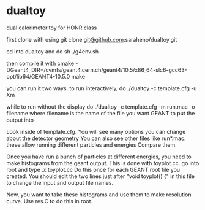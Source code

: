 # dualtoy
dual calorimeter toy for HONR class


first clone with using
   git clone git@github.com:saraheno/dualtoy.git

cd into dualtoy and do
   sh ./g4env.sh

then compile it with
  cmake -DGeant4_DIR=/cvmfs/geant4.cern.ch/geant4/10.5/x86_64-slc6-gcc63-opt/lib64/GEANT4-10.5.0
  make

you can run it two ways.  to run interactively, do 
  ./dualtoy -c template.cfg -u Xm

while to run without the display do 
  ./dualtoy -c template.cfg -m run.mac -o filename
where filename is the name of the file you want GEANT to put the output into

Look inside of template.cfg.  You will see many options you can change about the detector geometry
You can also see other files like run*.mac.  these allow running different particles and energies
Compare them.

Once you have run a bunch of particles at different energies, you need to make histograms
from the geant output.  This is done with toyplot.cc.   go into root and type
   .x toyplot.cc
Do this once for each GEANT root file you created.  You should edit the two lines just after
"void toyplot() {" in this file to change the input and output file names.

Now, you want to take these histograms and use them to make resolution curve.
Use res.C to do this in root.


